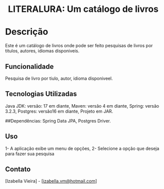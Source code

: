 # <h1 align="center">LITERALURA: Um catálogo de livros</h1>

# Descrição

Este é um catálogo de livros onde pode ser feito pesquisas de livros por titulos, autores, idiomas disponiveis.

## Funcionalidade
Pesquisa de livro por tiulo, autor, idioma disponiveel.

## Tecnologias Utilizadas
Java JDK: versão: 17 em diante,
Maven: versão 4 em diante,
Spring: versão 3.2.3,
Postgres: versão16 em diante,
Projeto em JAR.

##Dependências:
Spring Data JPA, 
Postgres Driver.

## Uso

1- A aplicação exibe um menu de opções,
2- Selecione a opção que deseja para fazer sua pesquisa

## Contato

[Izabella Vieira] - [izabella.vm@hotmail.com]


